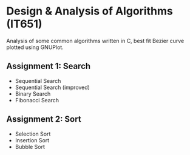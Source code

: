 # Design & Analysis of Algorithms (IT651)

Analysis of some common algorithms written in C, best fit Bezier curve plotted using GNUPlot.

## Assignment 1: Search

- Sequential Search
- Sequential Search (improved)
- Binary Search
- Fibonacci Search

## Assignment 2: Sort

- Selection Sort
- Insertion Sort
- Bubble Sort
